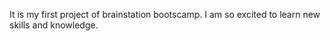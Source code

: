 It is my first project of brainstation bootscamp.
I am so excited to learn new skills and knowledge.